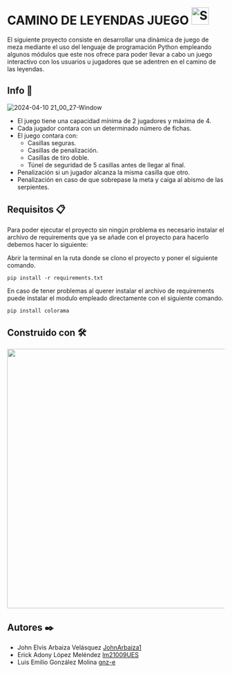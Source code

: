  # CAMINO DE LEYENDAS JUEGO <img src="https://raw.githubusercontent.com/Tarikul-Islam-Anik/Animated-Fluent-Emojis/master/Emojis/Animals/Snake.png" alt="Snake" width="40" height="40" />

El siguiente proyecto consiste en desarrollar una dinámica de juego de meza mediante el uso del lenguaje de programación Python
empleando algunos módulos que este nos ofrece para poder llevar a cabo un juego interactivo con los usuarios u
jugadores que se adentren en el camino de las leyendas.

## Info 📖

![2024-04-10 21_00_27-Window](https://github.com/JohnArbaiza1/Camino-de-leyendas-Juego/assets/94189760/9d269a07-9e56-4f5e-8f2c-e4c58da1e6c8)

* El juego tiene una capacidad mínima de 2 jugadores y máxima de 4.
* Cada jugador contara con un determinado número de fichas.
* El juego contara con:
  * Casillas seguras.
  * Casillas de penalización. 
  * Casillas de tiro doble.
  * Túnel de seguridad de 5 casillas antes de llegar al final.
* Penalización si un jugador alcanza la misma casilla que otro.
* Penalización en caso de que sobrepase la meta y caiga al abismo de las serpientes.

## Requisitos 📋
Para poder ejecutar el proyecto sin ningún problema es necesario instalar el archivo de requirements que ya se añade con el proyecto para hacerlo debemos hacer lo siguiente:

Abrir la terminal en la ruta donde se clono el proyecto y poner el siguiente comando.

```
pip install -r requirements.txt
```
En caso de tener problemas al querer instalar el archivo de requirements puede instalar el modulo empleado directamente con el siguiente comando.
```
pip install colorama
```

## Construido con 🛠️

<div align ="center">
    <img src="https://images.datacamp.com/image/upload/f_auto,q_auto:best/v1603718736/Why_Your_Company_Needs_Python_for_Business_Analytics_xzzles.png"  width="600px" >
</div>

## Autores ✒️
* John Elvis Arbaiza Velásquez  <a href="https://github.com/JohnArbaiza1" >JohnArbaiza1 </a>
* Erick Adony López Meléndez <a href="https://github.com/lm21009UES" > lm21009UES </a>
* Luis Emilio González Molina <a href="https://github.com/lm21009UES" >gnz-e </a>                     
